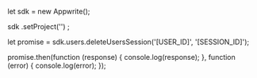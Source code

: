 let sdk = new Appwrite();

sdk
    .setProject('')
;

let promise = sdk.users.deleteUsersSession('[USER_ID]', '[SESSION_ID]');

promise.then(function (response) {
    console.log(response);
}, function (error) {
    console.log(error);
});